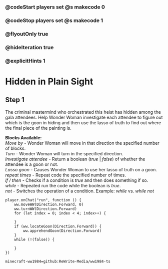 ### @codeStart players set @s makecode 0
### @codeStop players set @s makecode 1

### @flyoutOnly true
### @hideIteration true
### @explicitHints 1

# Hidden in Plain Sight

## Step 1
The criminal mastermind who orchestrated this heist has hidden among the gala attendees. Help Wonder Woman investigate each attendee to figure out which is the goon in hiding and then use the lasso of truth to find out where the final piece of the painting is.

**Blocks Available:**  
*Move <direction> by <number>* - Wonder Woman will move in that direction the specified number of blocks.  
*Turn <direction>* - Wonder Woman will turn in the specified direction.  
*Investigate attendee <direction>* - Return a boolean (*true* | *false*) of whether the attendee is a goon or not.  
*Lasso goon <direction>* - Causes Wonder Woman to use her lasso of truth on a goon.  
*repeat <number> times* - Repeat code the specified number of times.  
*if / then* - Checks if a condition is *true* and then does something if so.  
*while <boolean>* - Repeated run the code while the boolean is *true*.  
*not <boolean>* - Switches the operation of a condition. Example: *while <true>* vs. *while not <true>*  

```ghost
player.onChat("run", function () {
    ww.moveWW(Direction.Forward, 0)
    ww.turnWW(Direction.Forward)
    for (let index = 0; index < 4; index++) {
        
    }
    if (ww.locateGoon(Direction.Forward)) {
        ww.apprehendGoon(Direction.Forward)
    }
    while (!(false)) {
        
    }	
})
```
```package
minecraft-ww1984=github:ReWrite-Media/ww1984-ts
```
